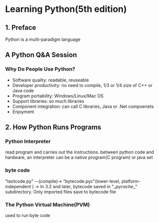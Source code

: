 #  Learning Python(5th edition)

## 1. Preface
Python is a multi-paradigm language

## A Python Q&A Session
### Why Do People Use Python?
*  Software quality: readable, reuseable
*  Developer productivity: no need to compile, 1/3 or 1/4 size of C++ or Java code
*  Program portability: Windows/Linux/Mac OS
*  Support libraries: so much libraries
*  Component integration: can call C libraries, Java or .Net compoenets
*  Enjoyment

##  2. How Python Runs Programs
### Python Interpreter
read program and carries out the instructions. between python code and hardware, an interpreter can be a native program(C program) or java set
### byte code
"textcode.py" --(compile)-> "bytecode.pyc"(lower-level, platform-independent ) ->
In 3.2 and later, bytecode saved in "\__pycache__" subdirectory.
Only imported files save to bytecode file
### The Python Virtual Machine(PVM)
used to run byte code